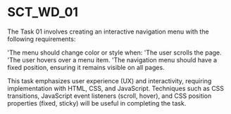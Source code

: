 # SCT_WD_01
The Task 01 involves creating an interactive navigation menu with the following requirements:

'The menu should change color or style when:
'The user scrolls the page.
'The user hovers over a menu item.
'The navigation menu should have a fixed position, ensuring it remains visible on all pages.


This task emphasizes user experience (UX) and interactivity, requiring implementation with HTML, CSS, and JavaScript. Techniques such as CSS transitions, JavaScript event listeners (scroll, hover), and CSS position properties (fixed, sticky) will be useful in completing the task.

